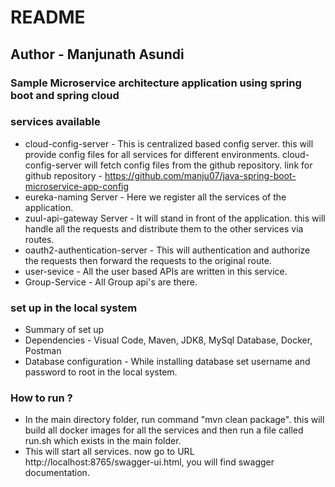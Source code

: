 # README #
## Author - Manjunath Asundi 
### Sample Microservice architecture application using spring boot and spring cloud  

### services available 
* cloud-config-server -  This is centralized based config server. this will provide config files for all services for different environments. cloud-config-server will fetch config files from the github repository. link for github repository - https://github.com/manju07/java-spring-boot-microservice-app-config
* eureka-naming Server - Here we register all the services of the application. 
* zuul-api-gateway Server - It will stand in front of the application. this will handle all the requests and distribute them to the other services via routes.
* oauth2-authentication-server - This will authentication and authorize the requests then forward the requests to the original route.  
* user-sevice - All the user based APIs are written in this service.
* Group-Service - All Group api's are there. 

### set up in the local system
* Summary of set up
* Dependencies - Visual Code, Maven, JDK8, MySql Database, Docker, Postman 
* Database configuration -  While installing database set username and password to root in the local system.

### How to run ? 
* In the main directory folder, run command "mvn clean package". this will build all docker images for all the services and then run a file called run.sh which exists in the main folder. 
* This will start all services. now go to URL http://localhost:8765/swagger-ui.html, you will find swagger documentation.